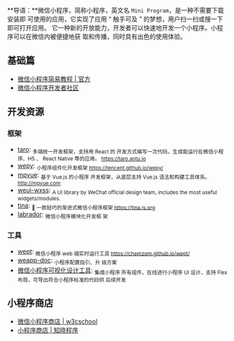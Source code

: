**导语：**微信小程序，简称小程序，英文名 `Mini Program`，是一种不需要下载安装即
可使用的应用，它实现了应用 “ 触手可及 ” 的梦想，用户扫一扫或搜一下即可打开应用。
它一种新的开放能力，开发者可以快速地开发一个小程序。小程序可以在微信内被便捷地获
取和传播，同时具有出色的使用体验。

## 基础篇

* [微信小程序简易教程 | 官方](https://developers.weixin.qq.com/miniprogram/dev/index.html)
* [微信小程序开发者社区](https://developers.weixin.qq.com/)

## 开发资源

### 框架

* [taro](https://github.com/NervJS/taro): <sub>多端统一开发框架，支持用 React 的
  开发方式编写一次代码，生成能运行在微信小程序、H5 、 React Native 等的应用。
  https://taro.aotu.io</sub>
* [wepy](https://github.com/Tencent/wepy): <sub>小程序组件化开发框架
  https://tencent.github.io/wepy/</sub>
* [mpvue](https://github.com/Meituan-Dianping/mpvue): <sub>基于 Vue.js 的小程序
  开发框架，从底层支持 Vue.js 语法和构建工具体系。 http://mpvue.com</sub>
* [weui-wxss](https://github.com/Tencent/weui-wxss): <sub>A UI library by WeChat
  official design team, includes the most useful widgets/modules.</sub>
* [tina](https://github.com/tinajs/tina): <sub>💃 一款轻巧的渐进式微信小程序框架
  https://tina.js.org</sub>
* [labrador](https://github.com/maichong/labrador): <sub>微信小程序模块化开发框
  架</sub>

### 工具

* [wept](https://github.com/chemzqm/wept): <sub>微信小程序 web 端实时运行工具
  https://chemzqm.github.io/wept/</sub>
* [weapp-doc](https://github.com/tencentyun/weapp-doc): <sub>小程序配置指引、升
  级方案</sub>
* [微信小程序可视化设计工具](http://www.coolsite360.com/wxapp/): <sub>集成小程序
  所有组件，在线进行小程序 UI 设计，支持 Flex 布局，可导出符合小程序标准的代码供
  后续开发</sub>

## 小程序商店

* [微信小程序商店 | w3cschool](https://www.w3cschool.cn/miniapp#)
* [小程序商店 | 知晓程序](https://minapp.com/miniapp/)
